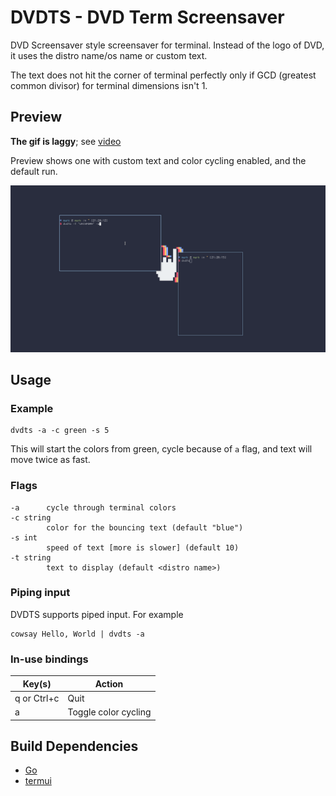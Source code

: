# DVDTS - DVD Term Screensaver

DVD Screensaver style screensaver for terminal.
Instead of the logo of DVD, it uses the distro name/os name or custom text.<br>

The text does not hit the corner of terminal perfectly only if GCD (greatest common divisor) for terminal dimensions isn't 1.

## Preview

__The gif is laggy__; see [video](https://raw.githubusercontent.com/ameyrk99/dvdts/master/readme_assets/dvdts.mp4)

Preview shows one with custom text and color cycling enabled, and the default run.

![preview gif](readme_assets/dvdts.gif)

## Usage

### Example
```
dvdts -a -c green -s 5
```
This will start the colors from green, cycle because of `a` flag, and text will move twice as fast.

### Flags
```
-a      cycle through terminal colors
-c string
        color for the bouncing text (default "blue")
-s int
        speed of text [more is slower] (default 10)
-t string
        text to display (default <distro name>)
```

### Piping input
DVDTS supports piped input. For example
```
cowsay Hello, World | dvdts -a
```

### In-use bindings
|Key(s)     |Action    |
|-----------|----------|
|q or Ctrl+c|Quit      |
|a|Toggle color cycling|

## Build Dependencies
- [Go](https://golang.org/)
- [termui](https://github.com/gizak/termui)

